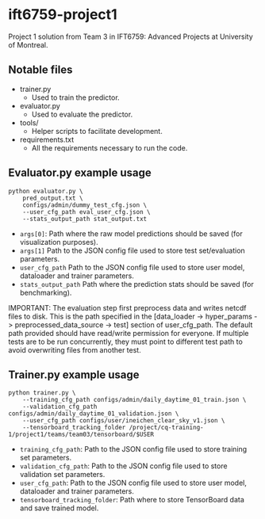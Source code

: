 # ift6759-project1

Project 1 solution from Team 3 in IFT6759: Advanced Projects
at University of Montreal.

## Notable files

* trainer.py
  * Used to train the predictor.
* evaluator.py
  * Used to evaluate the predictor.
* tools/
  * Helper scripts to facilitate development.
* requirements.txt
  * All the requirements necessary to run the code.

## Evaluator.py example usage

```
python evaluator.py \
    pred_output.txt \
    configs/admin/dummy_test_cfg.json \
    --user_cfg_path eval_user_cfg.json \
    --stats_output_path stat_output.txt
```

* `args[0]`: Path where the raw model predictions should be saved (for visualization purposes).
* `args[1]` Path to the JSON config file used to store test set/evaluation parameters.
* `user_cfg_path` Path to the JSON config file used to store user model, dataloader and trainer parameters.
* `stats_output_path` Path where the prediction stats should be saved (for benchmarking).

IMPORTANT: The evaluation step first preprocess data and writes netcdf files to disk.
This is the path specified in the [data_loader -> hyper_params -> preprocessed_data_source -> test]
section of user_cfg_path. The default path provided should have read/write permission for
everyone. If multiple tests are to be run concurrently, they must point to
different test path to avoid overwriting files from another test.

## Trainer.py example usage

```
python trainer.py \
    --training_cfg_path configs/admin/daily_daytime_01_train.json \
    --validation_cfg_path configs/admin/daily_daytime_01_validation.json \
    --user_cfg_path configs/user/ineichen_clear_sky_v1.json \
    --tensorboard_tracking_folder /project/cq-training-1/project1/teams/team03/tensorboard/$USER
```

* `training_cfg_path`: Path to the JSON config file used to store training set parameters.
* `validation_cfg_path`: Path to the JSON config file used to store validation set parameters.
* `user_cfg_path`: Path to the JSON config file used to store user model, dataloader and trainer parameters.
* `tensorboard_tracking_folder`: Path where to store TensorBoard data and save trained model. 

